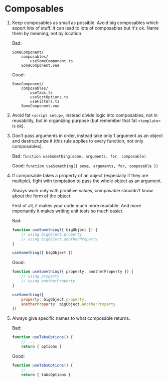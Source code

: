 # Composables

1. Keep composables as small as possible. Avoid big composables which export lots of stuff. It can lead to lots of composables but it's ok. Name them by meaning, not by location.

    Bad:
    ```
    SomeComponent/
        composables/
            useSomeComponent.ts
        SomeComponent.vue
    ```
    Good:
    ```
    SomeComponent/
        composables/
            useTabs.ts
            useSortOptions.ts
            useFilters.ts
        SomeComponent.vue
    ```

2. Avoid fat `<script setup>`, instead divide logic into composables, not in reusability, but in organizing purpose (but remember that fat `<template>` is ok).

3. Don't pass arguments in order, instead take only 1 argument as an object and destructurize it (this rule applies to every function, not only composables).

    Bad: `function useSomething(some, arguments, for, composable)`

    Good: `function useSomething({ some, arguments, for, composable })`

4. If composable takes a property of an object (especially if they are multiple), fight with temptation to pass the whole object as an argument.

    Always work only with primitive values, composable shouldn't know about the form of the object.

    First of all, it makes your code much more readable. And more importantly it makes writing unit tests so much easier.

    Bad:
    ```javascript
    function useSomething({ bigObject }) {
        // using bigObject.property
        // using bigObject.anotherProperty
    }

    useSomething({ bigObject })
    ```
    Good:
    ```javascript
    function useSomething({ property, anotherProperty }) {
        // using property
        // using anotherProperty
    }

    useSomething({
        property: bigObject.property,
        anotherProperty: bigObject.anotherProperty
    })
    ```

5. Always give specific names to what composable returns.

    Bad:
    ```javascript
    function useTabsOptions() {
        // ...
        return { options }
    ```

    Good:
    ```javascript
    function useTabsOptions() {
        // ...
        return { tabsOptions }
    ```
